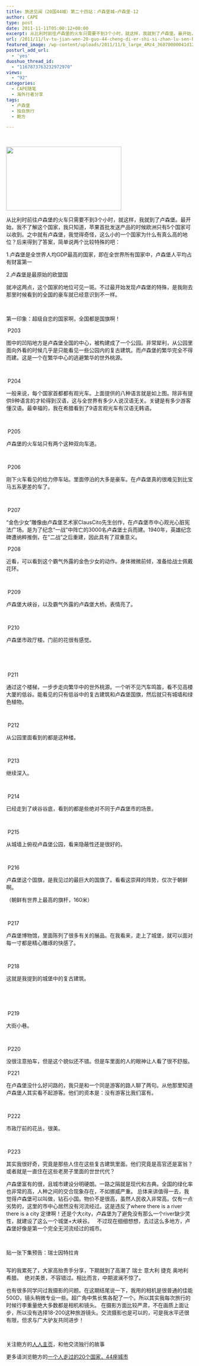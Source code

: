 ```yaml
---
title: 旅途见闻（20国44城）第二十四站：卢森堡城—卢森堡-12
author: CAPE
type: post
date: 2011-11-11T05:00:12+00:00
excerpt: 从比利时前往卢森堡的火车只需要不到3个小时，就这样，我就到了卢森堡。最开始，我不了解这个国家，我只知道，苹果首批发送产品的时候欧洲只有5个国家可以收到。之中就有卢森堡，我觉得奇怪，这么小的一个国家为什么有真么高的地位？
url: /2011/11/lv-tu-jian-wen-20-guo-44-cheng-di-er-shi-si-zhan-lu-sen-bao-cheng-lu-sen-bao-12/
featured_image: /wp-content/uploads/2011/11/b_large_4Mz4_36070000041d1266.jpg
posturl_add_url:
  - 'yes'
duoshuo_thread_id:
  - "1167873763232972970"
views:
  - "92"
categories:
  - CAPE随笔
  - 海外行者分享
tags:
  - 卢森堡
  - 独自旅行
  - 鲍方

---
```

&nbsp;

**<img src="http://t2.gstatic.com/images?q=tbn:ANd9GcRgVpr06bdyFwiCzv9sBP3JFIs4ydXWtA7aWoVP8IRl-OW5PVhI4A" alt="" width="311" height="172" border="0" />**

从比利时前往卢森堡的火车只需要不到3个小时，就这样，我就到了卢森堡。最开始，我不了解这个国家，我只知道，苹果首批发送产品的时候欧洲只有5个国家可以收到。之中就有卢森堡，我觉得奇怪，这么小的一个国家为什么有真么高的地位？后来得到了答案，简单说两个比较特殊的吧：

1.卢森堡是全世界人均GDP最高的国家，即在全世界所有国家中，卢森堡人平均占有财富第一

2.卢森堡是最原始的欧盟国

就冲这两点，这个国家的地位可见一斑。不过最开始发现卢森堡的特殊，是我刚去那里时候看到的全国的豪车就已经意识到不一样。

&nbsp;

第一印象：超级自恋的国家啊，全国都是国旗啊！

<img src="http://fmn.rrimg.com/fmn057/20110910/0550/b_large_4Mz4_36070000041d1266.jpg" alt="" border="0" /> P203

图中的凹陷地方是卢森堡全国的中心，被构建成了一个公园。非常犀利，从公园里面向外看的时候几乎是只能看见一些公园内的复古建筑。而卢森堡的繁华完全不得而建。这是一个在繁华中心的逃避繁华的世外桃源。

&nbsp;

<img src="http://fmn.rrimg.com/fmn062/20110910/0555/b_large_tPZM_36370000042f1261.jpg" alt="" border="0" /> P204

一般来说，每个国家首都都有观光车。上面提供的八种语言就是如上图。除非有提供9种语言的才轮得到汉语，这与全世界有多少人说汉语无关。关键是有多少游客懂汉语。最幸福的，我在希腊看到了9语言观光车有汉语无韩语。

&nbsp;

<img src="http://fmn.rrimg.com/fmn060/20110910/0550/b_large_ZyOk_33ef000004c31215.jpg" alt="" border="0" /> P205

卢森堡的火车站只有两个这种双向车道。

&nbsp;

<img src="http://fmn.rrimg.com/fmn058/20110910/0600/b_large_IenC_3351000004cb1213.jpg" alt="" border="0" /> P206

刚下火车看见的给力停车站。里面停泊的大多是豪车。在卢森堡真的很难见到比宝马五系更差的车了。

&nbsp;

<img src="http://fmn.rrimg.com/fmn063/20110910/0605/b_large_5kB2_33dc000004d81215.jpg" alt="" border="0" /> P207

“金色少女”雕像由卢森堡艺术家ClausCito先生创作，在卢森堡市中心观光心脏宪法广场。是为了纪念“一战”中阵亡的3000名卢森堡士兵而建。1940年，英雄纪念碑遭纳粹推倒，在“二战”之后重建，因此具有了双重意义。

<img src="http://fmn.rrimg.com/fmn061/20110910/0605/b_large_J3fT_35f7000004391262.jpg" alt="" border="0" /> P208

近看，可以看到这个霸气外露的金色少女的动作。身体微微前倾，准备给战士佩戴花环。

&nbsp;

<img src="http://fmn.rrimg.com/fmn057/20110910/0610/b_large_ox10_361a000004371267.jpg" alt="" border="0" /> P209

卢森堡大峡谷，以及霸气外露的卢森堡大桥。表情亮了。

&nbsp;

<img src="http://fmn.rrimg.com/fmn058/20110910/0610/b_large_9QFC_35e300000430125f.jpg" alt="" border="0" /> P210

卢森堡市政厅楼。门前的花很有感觉。

&nbsp;

&nbsp;

<img src="http://fmn.rrimg.com/fmn062/20110910/0630/b_large_QhRq_34bc000004e71211.jpg" alt="" border="0" /> P211

通过这个楼梯，一步步走向繁华中的世外桃源。一个听不见汽车鸣笛，看不见高楼大厦的低谷。能看见的只有低谷中的复古建筑和卢森堡国旗，然后就只有城墙和绿色植物。

&nbsp;

<img src="http://fmn.rrimg.com/fmn057/20110910/0630/b_large_rBs0_7c41000005f61210.jpg" alt="" border="0" /> P212

从公园里面看到的都是这种楼。

&nbsp;

<img src="http://fmn.rrimg.com/fmn061/20110910/0630/b_large_JAqZ_7c5f000005e21210.jpg" alt="" border="0" /> P213

继续深入。

&nbsp;

<img src="http://fmn.rrimg.com/fmn057/20110910/0635/b_large_1v6o_34bc000004e91211.jpg" alt="" border="0" /> P214

已经走到了峡谷谷底，看到的都是些绝对不同于卢森堡市的场景。

&nbsp;

<img src="http://fmn.rrimg.com/fmn065/20110910/0635/b_large_Kjks_35fe000004521264.jpg" alt="" border="0" /> P215

从城墙上俯视卢森堡公园，看来隐蔽性还是很好的。

&nbsp;

<img src="http://fmn.rrimg.com/fmn057/20110910/0635/b_large_AXTY_34b7000004e61211.jpg" alt="" border="0" /> P216

卢森堡这个国旗，是我见过的最巨大的国旗了。看看这崇拜的阵势，仅次于朝鲜啊。

（朝鲜有世界上最高的旗杆，160米）

&nbsp;

<img src="http://fmn.rrimg.com/fmn063/20110910/0635/b_large_95AX_3664000004411262.jpg" alt="" border="0" /> P217

卢森堡博物馆，里面陈列了很多有关的展品。在我看来，走上了城堡，就可以面对每一寸都是精心雕琢的快感了。

&nbsp;

<img src="http://fmn.rrimg.com/fmn056/20110910/0640/b_large_5Lrj_333f000004fc1213.jpg" alt="" border="0" /> P218

这就是我提到的城堡中的复古建筑。

&nbsp;

&nbsp;

<img src="http://fmn.rrimg.com/fmn063/20110910/0650/b_large_Ry8y_3640000004441269.jpg" alt="" border="0" /> P219

大街小巷。

&nbsp;

<img src="http://fmn.rrimg.com/fmn063/20110910/0650/b_large_Bx2s_3393000004f61212.jpg" alt="" border="0" /> P220

没很注意拍车，但是这个貌似还不错。但是车里面的人的眼神让人看了很不舒服。

<img src="http://fmn.rrimg.com/fmn060/20110910/0655/b_large_dqDa_35ec0000044c1264.jpg" alt="" border="0" /> P221

在卢森堡没什么好问路的，我只是和一个同是游客的路人聊了两句。从他那里知道卢森堡人其实看不起游客。他们的资本是：没有游客比我们富有。

&nbsp;

<img src="http://fmn.rrimg.com/fmn060/20110910/0655/b_large_ctPn_3608000004541267.jpg" alt="" border="0" /> P222

市政厅前的花丛，很美。

&nbsp;

<img src="http://fmn.rrimg.com/fmn060/20110910/0700/b_large_opxD_35f7000004551267.jpg" alt="" border="0" /> P223

其实我很好奇，究竟是那些人住在这些复古建筑里面。他们究竟是高官还是富翁？或者就是一直住在这些老房子里面的世世代代？

卢森堡富有的很，且城市建设分明硬朗。一路之隔就是现代和古典。全国的绿化率也非常的高，人种之间的交合现象存在，不如挪威严重。 总体来讲值得一去，我觉得卢森堡可以叫做，钻石小国。物价不是很高，虽然人民收入非常高。仅有一点劣势的，这里的市中心居然没有河流经过。这是违反了where there is a river there is a city 定律啊！还是个大city，卢森堡为了避免没有那么一个river缺少灵性，就建设了这么一个城堡+大峡谷。   不过现在细细想想，去过这么多地方，卢森堡好像是第一个完全无河流经过的城市。

&nbsp;

贴一张下集预告：瑞士因特拉肯

<img src="http://fmn.rrimg.com/fmn061/20110910/0805/b_large_nA1c_3640000004a31260.jpg" alt="" border="0" /> 

写的我累死了，大家高抬贵手分享，下期就到了高潮了 瑞士 意大利 捷克 奥地利 希腊。  绝对美景，不容错过。相比而言，中期波澜不惊了。

也有很多同学问过我摄影的问题。在这期结尾说一下，我用的相机是很普通的佳能500D，镜头稍微专业一些。超广角中焦长焦各配了一个。所以其实我每次旅行的时候行李重量绝大多数都是相机和镜头。 在摄影方面比较严肃，不在画质上面让步，所以没有选择18-200这种旅游镜头。交流摄影也是可以的，可是我水平还很有限，但求与广大驴友共同进步！

&nbsp;

关注鲍方的<a href="http://www.renren.com/baofang777" target="_blank">人人主页</a>，和他交流独行的故事

更多请浏览鲍方的[一个人走过的20个国家，44座城市][1]

 [1]: http://www.capechina.org/2011/09/a-person-traveled-20-countries-44-cities/
